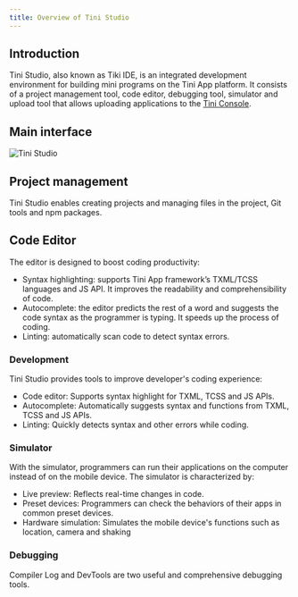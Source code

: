 ```yaml
---
title: Overview of Tini Studio
---
```


## Introduction

Tini Studio, also known as Tiki IDE, is an integrated development environment for building mini programs on the Tini App platform. It consists of a project management tool, code editor, debugging tool, simulator and upload tool that allows uploading applications to the [Tini Console](https://developer.tiki.vn/apps).

## Main interface

![Tini Studio](https://salt.tikicdn.com/ts/upload/5d/fd/41/6f556e1d67a0d3f1d7da1dce7f230c52.jpg)

## Project management

Tini Studio enables creating projects and managing files in the project, Git tools and npm packages.

## Code Editor

The editor is designed to boost coding productivity:

- Syntax highlighting: supports Tini App framework’s TXML/TCSS languages and JS API.  It improves the readability and comprehensibility of code.
- Autocomplete: the editor predicts the rest of a word and suggests the code syntax as the programmer is typing. It speeds up the process of coding.
- Linting: automatically scan code to detect syntax errors. 


### Development

Tini Studio provides tools to improve developer's coding experience:

- Code editor: Supports syntax highlight for TXML, TCSS and JS APIs.
- Autocomplete: Automatically suggests syntax and functions from TXML, TCSS and JS APIs.
- Linting: Quickly detects syntax and other errors while coding.

### Simulator

With the simulator, programmers can run their applications on the computer instead of on the mobile device. The simulator is characterized by:

- Live preview: Reflects real-time changes in code.
- Preset devices: Programmers can check the behaviors of their apps in common preset devices.
- Hardware simulation: Simulates the mobile device's functions such as location, camera and shaking 

### Debugging

Compiler Log and DevTools are two useful and comprehensive debugging tools.


